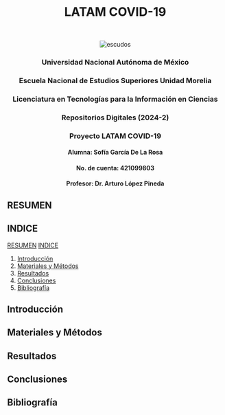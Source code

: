 <h1 align="center"> LATAM COVID-19 </h1> <br>

<p align="center">
    <img src="https://github.com/SofiaDeLaRosa/LATAM_COVID-19/blob/main/escudos.png" alt="escudos">
</p>

<h3 align="center"> Universidad Nacional Autónoma de México </h3> 
<h3 align="center">Escuela Nacional de Estudios Superiores Unidad Morelia </h3> 

<h3 align="center"> Licenciatura en Tecnologías para la Información en Ciencias </h3> 
<h3 align="center"> Repositorios Digitales (2024-2) </h3> 

<h3 align="center"> Proyecto LATAM COVID-19 </h3> 

<h4 align="center"> Alumna: Sofía García De La Rosa </h4> 
<h4 align="center"> No. de cuenta: 421099803 </h4>

<h4 align="center"> Profesor: Dr. Arturo López Pineda </h4> 

## RESUMEN

## INDICE
[RESUMEN](resumen)
[INDICE](Indice)
1. [Introducción](#introducción)
2. [Materiales y Métodos](#materiales_métodos)
3. [Resultados](#resultados)
4. [Conclusiones](#conclusiones)
5. [Bibliografía](#bibliografía)

## Introducción

## Materiales y Métodos

## Resultados

## Conclusiones

## Bibliografía
